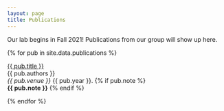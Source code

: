 ```yaml
---
layout: page
title: Publications
---
```


Our lab begins in Fall 2021! Publications from our group will show up here.

{% for pub in site.data.publications %}
    <p>
        <a href="{{ pub.link.url }}">{{ pub.title }}</a>
        <br/>{{ pub.authors }}
        <br/><em>{{ pub.venue }}</em>&nbsp;{{ pub.year }}.
        {% if pub.note %}
            <br/><strong>{{ pub.note }}</strong>
        {% endif %}
    </p>
{% endfor %}
